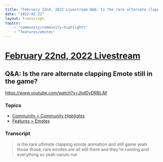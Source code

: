```yaml
---
title: "February 22nd, 2022 Livestream Q&A: Is the rare alternate clapping Emote still in the game?"
date: "2022-02-22"
layout: transcript
topics:
    - "community/community-highlights"
    - "features/emotes"
---
```

# [February 22nd, 2022 Livestream](../2022-02-22.md)
## Q&A: Is the rare alternate clapping Emote still in the game?
https://www.youtube.com/watch?v=JhdDyDRBLjM

### Topics
* [Community > Community Highlights](../topics/community/community-highlights.md)
* [Features > Emotes](../topics/features/emotes.md)

### Transcript

> is the rare ultimate clapping emote animation and still game yeah those those, rare emotes are all still there and they're running and everything so yeah naruto run

